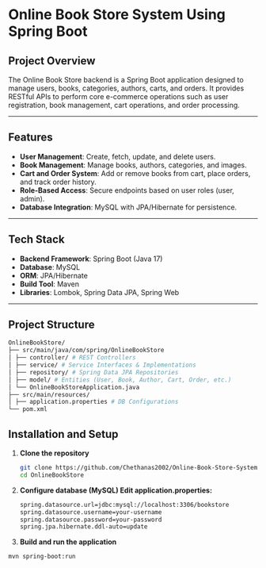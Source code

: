 # Online Book Store System Using Spring Boot

## Project Overview  
The Online Book Store backend is a Spring Boot application designed to manage users, books, categories, authors, carts, and orders. It provides RESTful APIs to perform core e-commerce operations such as user registration, book management, cart operations, and order processing.  

---

## Features  
- **User Management**: Create, fetch, update, and delete users.  
- **Book Management**: Manage books, authors, categories, and images.  
- **Cart and Order System**: Add or remove books from cart, place orders, and track order history.  
- **Role-Based Access**: Secure endpoints based on user roles (user, admin).  
- **Database Integration**: MySQL with JPA/Hibernate for persistence.  

---

## Tech Stack  
- **Backend Framework**: Spring Boot (Java 17)  
- **Database**: MySQL  
- **ORM**: JPA/Hibernate  
- **Build Tool**: Maven  
- **Libraries**: Lombok, Spring Data JPA, Spring Web  

---

## Project Structure 
```bash
OnlineBookStore/
├── src/main/java/com/spring/OnlineBookStore
│ ├── controller/ # REST Controllers
│ ├── service/ # Service Interfaces & Implementations
│ ├── repository/ # Spring Data JPA Repositories
│ ├── model/ # Entities (User, Book, Author, Cart, Order, etc.)
│ └── OnlineBookStoreApplication.java
├── src/main/resources/
│ ├── application.properties # DB Configurations
└── pom.xml
```



## Installation and Setup  

1. **Clone the repository**  
   ```bash
   git clone https://github.com/Chethanas2002/Online-Book-Store-System-Using-Spring-Boot
   cd OnlineBookStore


2. **Configure database (MySQL)
Edit application.properties:**  
   ```bash
   spring.datasource.url=jdbc:mysql://localhost:3306/bookstore
   spring.datasource.username=your-username
   spring.datasource.password=your-password
   spring.jpa.hibernate.ddl-auto=update

3. **Build and run the application**
```bash
mvn spring-boot:run
